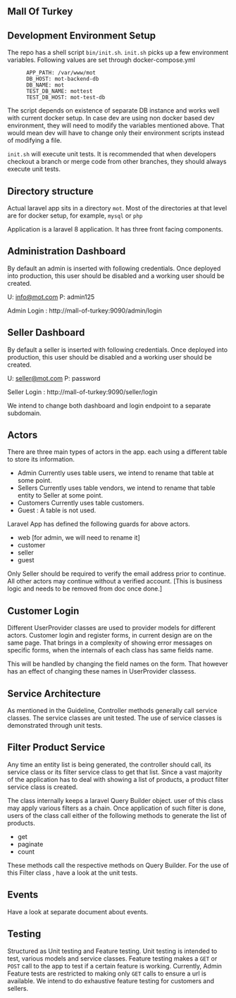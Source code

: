 Mall Of Turkey
--------------


Development Environment Setup
-----------------------------
The repo has a shell script `bin/init.sh`.
`init.sh` picks up a few environment variables. Following values are set through docker-compose.yml
```
      APP_PATH: /var/www/mot
      DB_HOST: mot-backend-db
      DB_NAME: mot
      TEST_DB_NAME: mottest
      TEST_DB_HOST: mot-test-db
```
The script depends on existence of separate DB instance and works well with current docker setup. In case dev are using non docker based dev environment, they will need to modify the variables mentioned above.
That would mean dev will have to change only their environment scripts instead of modifying a file. 

`init.sh` will execute unit tests. It is recommended that when developers checkout a branch or merge code from other branches, they should always execute unit tests.

Directory structure
-------------------
Actual laravel app sits in a directory `mot`. Most of the directories at that level are for docker setup, for example, `mysql` or `php`

Application is a laravel 8 application. It has three front facing components.

Administration Dashboard
-------------------------
 By default an admin is inserted with following credentials. Once deployed into production, this user should be disabled and a working user should be created.

U: info@mot.com
P: admin125

Admin Login : http://mall-of-turkey:9090/admin/login

Seller Dashboard
-----------------
By default a seller is inserted with following credentials. Once deployed into production, this user should be disabled and a working user should be created.

U: seller@mot.com
P: password

Seller Login : http://mall-of-turkey:9090/seller/login

We intend to change both dashboard and login endpoint to a separate subdomain.

Actors
------
There are three main types of actors in the app. each using a different table to store its information.
* Admin Currently uses table users, we intend to rename that table  at some point.
* Sellers Currently uses table vendors, we intend to rename that table entity to Seller at some point.
* Customers Currently uses table customers.
* Guest : A table is not used.

Laravel App has defined the following guards for above actors.

* web [for admin, we will need to rename it]
* customer 
* seller 
* guest

Only Seller should be required to verify the email address prior to continue. All other actors may continue without a verified account. [This is business logic and needs to be removed from doc once done.]

Customer Login
--------------

Different UserProvider classes are used to provider models for different actors. Customer login and register forms, in current design are on the same page. That brings in a complexity of showing error messages on specific forms, when the internals of each class has same fields name.

This will be handled by changing the field names on the form. That however has an effect of changing these names in UserProvider classess.


Service Architecture
--------------------

As mentioned in the Guideline, Controller methods generally call service classes.  The service classes are unit tested.
The use of service classes is demonstrated through unit tests.

Filter Product Service
----------------------
Any time an entity list is being generated, the controller should call, its service class or its filter service class to get that list.
Since a vast majority of the application has to deal with showing a list of products, a product filter service class is created.

The class internally keeps a laravel Query Builder object. user of this class may apply various filters as a chain.
Once application of such filter is done, users of the class call either of the following methods to generate the list of products.

* get
* paginate
* count

These methods call the respective methods on Query Builder. For the use of this Filter class , have a look at the unit tests.

Events
--------

Have a look at separate document about events.


Testing
-------

Structured as Unit testing and Feature testing. Unit testing is intended to test, various models and service classes. Feature testing makes a `GET` or `POST` call to the app to test if a certain feature is working.
Currently, Admin Feature tests are restricted to making only `GET` calls to ensure a url is available. We intend to do exhaustive feature testing for customers and sellers.
